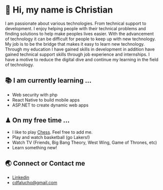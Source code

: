 # 👋 Hi, my name is Christian  
I am passionate about various technologies. From technical support to development. I enjoy helping people with their technical problems and finding solutions to help make peoples lives easier. With the advancement of technology it can be difficult for people to keep up with new technology. My job is to be the bridge that makes it easy to learn new technology. Through my education I have gained skills in development in addition have gained technical support skills through job experience and internships. I have a motive to reduce the digital dive and continue my learning in the field of technology.

## 📚 I am currently learning ...

- Web security with php
- React Native to build mobile apps
- ASP.NET to create dynamic web apps

## ♟ On my free time ...

- I like to play [Chess](https://www.chess.com/register?ref_id=62505398). Feel free to add me.
- Play and watch basketball (go Lakers!)
- Watch TV (Friends, Big Bang Theory, West Wing, Game of Thrones, etc)
- Learn something new!
 
## 🌏 Connect or Contact me 

- [Linkedin](https://www.linkedin.com/in/cdfalucho/)
- cdfalucho@gmail.com





